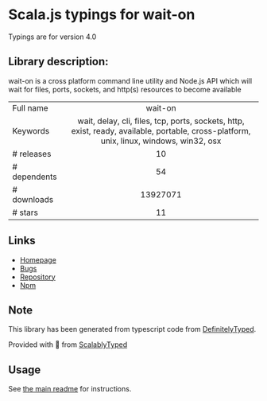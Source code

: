 
# Scala.js typings for wait-on

Typings are for version 4.0

## Library description:
wait-on is a cross platform command line utility and Node.js API which will wait for files, ports, sockets, and http(s) resources to become available

|                    |                 |
| ------------------ | :-------------: |
| Full name          | wait-on |
| Keywords           | wait, delay, cli, files, tcp, ports, sockets, http, exist, ready, available, portable, cross-platform, unix, linux, windows, win32, osx |
| # releases         | 10 |
| # dependents       | 54 |
| # downloads        | 13927071 |
| # stars            | 11 |

## Links
- [Homepage](https://github.com/jeffbski/wait-on#readme)
- [Bugs](http://github.com/jeffbski/wait-on/issues)
- [Repository](https://github.com/jeffbski/wait-on)
- [Npm](https://www.npmjs.com/package/wait-on)
    


## Note
This library has been generated from typescript code from [DefinitelyTyped](https://definitelytyped.org).

Provided with :purple_heart: from [ScalablyTyped](https://github.com/oyvindberg/ScalablyTyped)

## Usage
See [the main readme](../../readme.md) for instructions.


